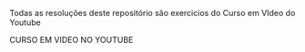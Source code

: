 Todas as resoluções deste repositório são exercicios do Curso em VIdeo do Youtube

CURSO EM VIDEO NO YOUTUBE